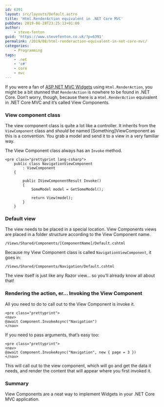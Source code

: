 ```yaml
---
id: 6391
layout: src/layouts/Default.astro
title: 'Html.RenderAction equivalent in .NET Core MVC'
pubDate: 2019-08-28T23:25:13+01:00
author:
    - steve-fenton
guid: 'https://www.stevefenton.co.uk/?p=6391'
permalink: /2019/08/html-renderaction-equivalent-in-net-core-mvc/
categories:
    - Programming
tags:
    - .net
    - 'c#'
    - core
    - mvc
---
```


If you were a fan of [ASP.NET MVC Widgets](https://www.stevefenton.co.uk/2017/11/asp-net-mvc-widgets-renderaction/) using `Html.RenderAction`, you might be a bit stunned that `RenderAction` is nowhere to be found in .NET Core. Don’t worry, though, because there is a `Html.RenderAction` equivalent in .NET Core MVC and it’s called View Components.

### View component class

The view component class is quite a lot like a controller. It inherits from the `ViewComponent` class and *should* be named \[Something\]ViewComponent as this is a convention. You grab a model and send it to a view in a very familiar way.

The View Component class always has an `Invoke` method.

```
<pre class="prettyprint lang-csharp">
    public class NavigationViewComponent
        : ViewComponent
    {

        public IViewComponentResult Invoke()
        {
            SomeModel model = GetSomeModel();

            return View(model);
        }
    }
```

### Default view

The view needs to be placed in a special location. View Components views are placed in a folder structure according to the View Component name.

`/Views/Shared/Components/[ComponentName]/Default.cshtml`

Because my View Component class is called `NavigationViewComponent`, it goes in:

`/Views/Shared/Components/Navigation/Default.cshtml`

The view itself is just like any Razor view… so you’ll already know all about that!

### Rendering the action, er… Invoking the View Component

All you need to do to call out to the View Component is invoke it.

```
<pre class="prettyprint">
<nav>
@await Component.InvokeAsync("Navigation")
</nav>
```

If you need to pass arguments, that’s easy too:

```
<pre class="prettyprint">
<nav>
@await Component.InvokeAsync("Navigation", new { page = 3 })
</nav>
```

This will call out to the view component, which will go and get the data it needs, and render the content that will appear where you first invoked it.

### Summary

View Components are a neat way to implement Widgets in your .NET Core MVC application.